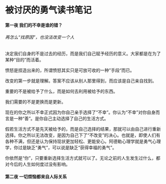 # 被讨厌的勇气读书笔记

####  第一夜 我们的不幸是谁的错？

###### 再怎么“找原因”，也没法改变一个人



决定我们自身的不是过去的经历，而是我们自己赋予经历的意义。大家都是在为了某种“目的”而活着。

愤怒是捏造出来的，所谓愤怒其实只是可放可收的一种”手段“而已。

改变的第一步就是理解。答案不应该从别人那里得到，而应该是自己亲自找到。

重要的不是被给予了什么，而是如何去利用被给予的东西。

我们需要的不是更换而是更新。

现在的你之所以不幸正式因为你自己亲手选择了“不幸”。你认为“不幸”对你自身而言是一种“善”。是你自己主动选择了自己的生活方式。

假若生活方式不是先天被给予的，而是自己选择的结果，那就可以由自己进行重新选择。你之所以无法改变，是因为自己下了“不改变”的决心。也就是，即使人们有各种不满，但还是认为保持现状更加轻松、更能安心。阿德勒心理学就是勇气心理学，你过是缺乏“勇气”，可以说是缺乏“获得幸福的勇气”。

你依然是“你”，只要重新选择生活方式就可以了。无论之前的人生发生过什么，都对今后的人生如何度过没有影响。

#### 第二夜 一切烦恼都来自人际关系